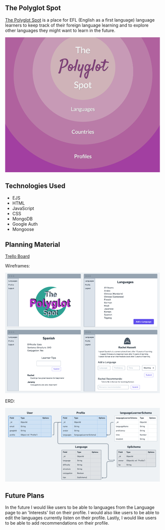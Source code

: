 ## The Polyglot Spot

<a href="https://the-polyglot-spot.fly.dev/">The Polyglot Spot</a> is a place for EFL (English as a first language) language learners to keep track of their foreign language learning and to explore other languages they might want to learn in the future. 

![Polyglot Spot homepage](./assets/home-page.png)

## Technologies Used

- EJS
- HTML
- JavaScript
- CSS
- MongoDB
- Google Auth
- Mongoose

## Planning Material

<a href="https://trello.com/b/rxsjamUm/polyglot-spot-board">Trello Board</a>

Wireframes:

![Polyglot Spot wireframes](./assets/wireframes.png)

ERD:

![Polyglot Spot ERD](./assets/erd.png)

## Future Plans

In the future I would like users to be able to languages from the Language page to an 'Interests' list on their profile. I would also like users to be able to edit the languages currently listen on their profile. Lastly, I would like users to be able to add recommendations on their profile.